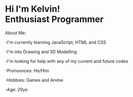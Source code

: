 <h1>Hi I'm Kelvin! <br/><a ref="https://github.com/TinSeungYuenKelvinAdrien">Enthusiast Programmer</a></h1>
<b2>About Me:</b2>

-I'm currently learning JavaScript, HTML and CSS

-I'm into Drawing and 3D Modelling

-I'm looking for help with any of my current and future codes

-Pronounces: He/Him

-Hobbies: Games and Anime

-Age: 20yo
